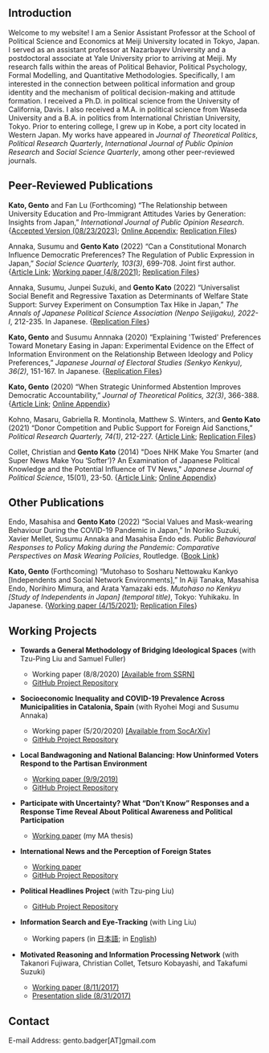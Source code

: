 ## Introduction

Welcome to my website! I am a Senior Assistant Professor at the School of Political Science and Economics at Meiji University located in Tokyo, Japan. I served as an assistant professor at Nazarbayev University and a postdoctoral associate at Yale University prior to arriving at Meiji. My research falls within the areas of Political Behavior, Political Psychology, Formal Modelling, and Quantitative Methodologies. Specifically, I am interested in the connection between political information and group identity and the mechanism of political decision-making and attitude formation. I received a Ph.D. in political science from the University of California, Davis. I also received a M.A. in political science from Waseda University and a B.A. in politics from International Christian University, Tokyo. Prior to entering college, I grew up in Kobe, a port city located in Western Japan. My works have appeared in *Journal of Theoretical Politics*, *Political Research Quarterly*, *International Journal of Public Opinion Research* and *Social Science Quarterly*, among other peer-reviewed journals.

## Peer-Reviewed Publications

**Kato, Gento** and Fan Lu (Forthcoming) “The Relationship between University Education and Pro-Immigrant Attitudes Varies by Generation: Insights from Japan,” <em>International Journal of Public Opinion Research</em>. {<a href="https://github.com/gentok/gentok.github.io/blob/master/files/v7.2.1x_foreignerjapan_preprint_main.pdf" target="_blank">Accepted Version (08/23/2023)</a>; <a href="https://github.com/gentok/gentok.github.io/blob/master/files/v7.2_foreignerjapan_final_appendix.pdf" target="_blank">Online Appendix</a>; <a href="https://doi.org/10.7910/DVN/LPGU97" target="_blank">Replication Files</a>}

Annaka, Susumu and  **Gento Kato** (2022) “Can a Constitutional Monarch Influence Democratic Preferences? The Regulation of Public Expression in Japan,” <em>Social Science Quarterly, 103(3)</em>, 699-708. Joint first author. {<a href="https://doi.org/10.1111/ssqu.13152" target="_blank">Article Link</a>; <a href="https://doi.org/10.33774/apsa-2021-fp8q8-v3" target="_blank">Working paper (4/8/2021)</a>; <a href="https://doi.org/10.7910/DVN/OOIRHH" target="_blank">Replication Files</a>}

Annaka, Susumu, Junpei Suzuki, and **Gento Kato** (2022) “Universalist Social Benefit and Regressive Taxation as Determinants of Welfare State Support: Survey Experiment on Consumption Tax Hike in Japan,” <em>The Annals of Japanese Political Science Association (Nenpo Seijigaku), 2022-I</em>, 212-235. In Japanese. {<a href="https://doi.org/10.7910/DVN/F6PSMI" target="_blank">Replication Files</a>}

**Kato, Gento** and Susumu Annnaka (2020) “Explaining 'Twisted' Preferences Toward Monetary Easing in Japan: Experimental Evidence on the Effect of Information Environment on the Relationship Between Ideology and Policy Preferences,” <em>Japanese Journal of Electoral Studies (Senkyo Kenkyu), 36(2)</em>, 151-167. In Japanese. {<a href="https://github.com/gentok/Econ_Ideology" target="_blank">Replication Files</a>}

**Kato, Gento** (2020) “When Strategic Uninformed Abstention Improves Democratic Accountability,” <em>Journal of Theoretical Politics, 32(3)</em>, 366-388. {<a href="https://doi.org/10.1177/0951629820926699" target="_blank">Article Link</a>; <a href="https://github.com/gentok/UninformedModel" target="_blank">Online Appendix</a>}

Kohno, Masaru, Gabriella R. Montinola, Matthew S. Winters, and **Gento Kato** (2021) “Donor Competition and Public Support for Foreign Aid Sanctions,” <em>Political Research Quarterly, 74(1)</em>, 212-227. {<a href="https://journals.sagepub.com/doi/10.1177/1065912919897837" target="_blank">Article Link</a>; <a href="https://github.com/gentok/donorcompetition" target="_blank">Replication Files</a>}

Collet, Christian and **Gento Kato** (2014) "Does NHK Make You Smarter (and Super News Make You ‘Softer’)? An Examination of Japanese Political Knowledge and the Potential Influence of TV News," <em>Japanese Journal of Political Science</em>, 15(01), 23-50. {<a href="http://journals.cambridge.org/action/displayAbstract?fromPage=online&aid=9161950&fileId=S1468109913000339" target="_blank">Article Link</a>; <a href="https://github.com/gentok/gentok.github.io/raw/master/files/Appendix-Collet-Kato-2014.pdf" target="_blank">Online Appendix</a>}

## Other Publications

Endo, Masahisa and **Gento Kato** (2022) “Social Values and Mask-wearing Behaviour During the COVID-19 Pandemic in Japan,” In Noriko Suzuki, Xavier Mellet, Susumu Annaka and Masahisa Endo eds. <em>Public Behavioural Responses to Policy Making during the Pandemic: Comparative Perspectives on Mask Wearing Policies</em>, Routledge. {<a href="https://www.routledge.com/Public-Behavioural-Responses-to-Policy-Making-during-the-Pandemic-Comparative/Suzuki-Mellet-Annaka-Endo/p/book/9781032154275" target="_blank">Book Link</a>}

**Kato, Gento** (Forthcoming) “Mutohaso to Sosharu Nettowaku Kankyo [Independents and Social Network Environments],” In Aiji Tanaka, Masahisa Endo, Norihiro Mimura, and Arata Yamazaki eds. <em>Mutohaso no Kenkyu [Study of Independents in Japan] (temporal title)</em>, Tokyo: Yuhikaku. In Japanese. {<a href="https://github.com/gentok/IndepSocNet/raw/main/Indep_SocNet_v2.pdf" target="_blank">Working paper (4/15/2021)</a>; <a href="https://github.com/gentok/IndepSocNet" target="_blank">Replication Files</a>}

## Working Projects

 * **Towards a General Methodology of Bridging Ideological Spaces** (with Tzu-Ping Liu and Samuel Fuller)
   * Working paper (8/8/2020) <a href="https://papers.ssrn.com/sol3/papers.cfm?abstract_id=3669591" target="_blank">[Available from SSRN]</a>
   * <a href="https://github.com/tzuliu/Towards-a-General-Methodology-of-Bridging-Ideological-Spaces" target="_blank">GitHub Project Repository</a> 

 * **Socioeconomic Inequality and COVID-19 Prevalence Across Municipalities in Catalonia, Spain** (with Ryohei Mogi and Susumu Annaka) 
   * Working paper (5/20/2020) <a href="https://osf.io/preprints/socarxiv/5jgzy?fbclid=IwAR2hudjuz9PBBPm-JxZeX3_2T3q3Qyb5bFtAHx93GWk6Gzr4nfayRBuhxzI" target="_blank">[Available from SocArXiv]</a>
   * <a href="https://github.com/gentok/covid19spain" target="_blank">GitHub Project Repository</a>

<!-- * **In Japan, University Education Does Not Increase Support for Immigrant Integration** (with Fan Lu) * Working paper (2/8/2021) <a href="https://papers.ssrn.com/sol3/papers.cfm?abstract_id=3607550" target="_blank">[Available from SSRN]</a> * <a href="https://github.com/gentok/ForeignerJapan" target="_blank">GitHub Project Repository</a> -->

 * **Local Bandwagoning and National Balancing: How Uninformed Voters Respond to the Partisan Environment**
   * <a href="https://github.com/gentok/UninformedChoice/raw/master/papers/Kato2019loba_v14.pdf" target="_blank">Working paper (9/9/2019)</a>
   * <a href="https://github.com/gentok/UninformedChoice" target="_blank">GitHub Project Repository</a> 

 * **Participate with Uncertainty? What “Don’t Know” Responses and a Response Time Reveal About Political Awareness and Political Participation**
   * <a href="https://github.com/gentok/gentok.github.io/raw/master/files/Kato2014pawi_150301_Final_fixed.pdf" target="_blank">Working paper</a> (my MA thesis)

 * **International News and the Perception of Foreign States**
   * <a href="https://github.com/gentok/Foreign_Image_News_Project/blob/master/papers/Kato2017inne_171105.pdf" target="_blank">Working paper</a>
   * <a href="https://github.com/gentok/Foreign_Image_News_Project" target="_blank">GitHub Project Repository</a>

 * **Political Headlines Project** (with Tzu-ping Liu)
   * <a href="https://github.com/gentok/Political_Headlines_Project" target="_blank">GitHub Project Repository</a>

 * **Information Search and Eye-Tracking** (with Ling Liu)
   * Working papers (in <a href="https://github.com/gentok/gentok.github.io/raw/master/files/%E5%8A%89%E3%83%BB%E5%8A%A0%E8%97%A4%EF%BC%882015%EF%BC%89150228final.pdf" target="_blank">日本語</a>; in <a href="https://github.com/gentok/gentok.github.io/raw/master/files/Kato2016dovo_160609.pdf" target="_blank">English</a>) <br>

 * **Motivated Reasoning and Information Processing Network** (with Takanori Fujiwara, Christian Collet, Tetsuro Kobayashi, and Takafumi Suzuki)
   *  <a href="https://github.com/gentok/gentok.github.io/raw/master/files/Motivation_and_InfoNet_170811_apsaFinal.pdf" target="_blank">Working paper (8/11/2017)</a>
   *  <a href="https://github.com/gentok/gentok.github.io/raw/master/files/Motivation_and_InfoNet_PT170831handout.pdf" target="_blank">Presentation slide (8/31/2017)</a>

## Contact

E-mail Address: gento.badger[AT]gmail.com
